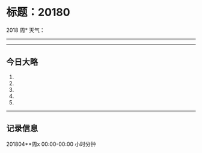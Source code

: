 # 标题：20180

2018  周*   天气：
***


***
## 今日大略


  1.

  2.

  3.

  4.

  5.

***

## 记录信息

201804**周x  00:00-00:00    小时分钟
